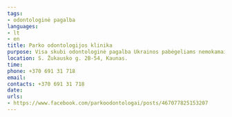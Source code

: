 ```yaml
---
tags:
- odontologinė pagalba
languages:
- lt
- en
title: Parko odontologijos klinika
purpose: Visa skubi odontologinė pagalba Ukrainos pabėgeliams nemokamai. Susisiekti telefonu.
location: S. Žukausko g. 2B-54, Kaunas.
time: 
phone: +370 691 31 718
email: 
contacts: +370 691 31 718
date: 
urls:
- https://www.facebook.com/parkoodontologai/posts/467077825153207
---
```

